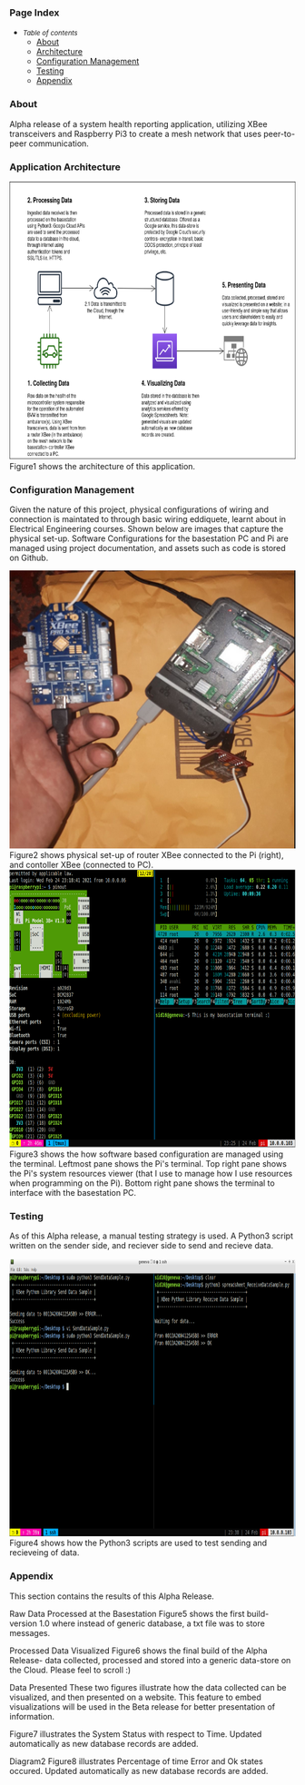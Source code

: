 ### Page Index
- <small><i>Table of contents</i></small>
    + [About](#about)
    + [Architecture](#application-architecture)
    + [Configuration Management](#configuration-management)
    + [Testing](#testing)
    + [Appendix](#appendix)

### About
Alpha release of a system health reporting application, utilizing XBee transceivers and Raspberry Pi3 to create a mesh network that uses peer-to-peer communication.

### Application Architecture
<img src="gate4_syshealth_images/im1.png" alt=" " class="inline" width="690" height="490"/>
Figure1 shows the architecture of this application.

### Configuration Management
Given the nature of this project, physical configurations of wiring and connection is maintated to through basic wiring eddiquete, learnt about in Electrical Engineering courses. Shown below are images that capture the physical set-up. Software Configurations for the basestation PC and Pi are managed using project documentation, and assets such as code is stored on Github. 

<img src="gate4_syshealth_images/im3.png" alt=" " class="inline" width="690" height="490"/>
Figure2 shows physical set-up of router XBee connected to the Pi (right), and contoller XBee (connected to PC).


<img src="gate4_syshealth_images/im2.png" alt=" " class="inline" width="690" height="490"/>
Figure3 shows the how software based configuration are managed using the terminal. Leftmost pane shows the Pi's terminal. Top right pane shows the Pi's system resources viewer (that I use to manage how I use resources when programming on the Pi). Bottom right pane shows the terminal to interface with the basestation PC.

### Testing
As of this Alpha release, a manual testing strategy is used. A Python3 script written on the sender side, and reciever side to send and recieve data.

<img src="gate4_syshealth_images/im4.png" alt=" " class="inline" width="690" height="490"/>
Figure4 shows how the Python3 scripts are used to test sending and recieveing of data. 

### Appendix
This section contains the results of this Alpha Release.

Raw Data Processed at the Basestation
<object data="https://docs.google.com/document/d/e/2PACX-1vS3oPCumTwzkfEPce57R6XSrqXaXSzlxlnErdOtRytYMSZzNwuyC5B_lHdbQMxnkSNnNaLHhbkhO4Y_/pub?embedded=true"  width="576" height="356" seamless frameborder="0" scrolling="no"></object>
Figure5 shows the first build- version 1.0 where instead of generic database, a txt file was to store messages. 

Processed Data Visualized
<object data="https://docs.google.com/spreadsheets/d/e/2PACX-1vTOtlUA6_ut3XFsuj0FlkWg8S-ZV8Y1agQ2JxbpRSM8WFk134k7edO6xV-e-v02GFxi0yZMvwdY2nlV/pubhtml?gid=0&amp;single=true&amp;widget=true&amp;headers=false" width="700" height="500" seamless frameborder="0"></object>
Figure6 shows the final build of the Alpha Release- data collected, processed and stored into a generic data-store on the Cloud. Please feel to scroll :)

Data Presented
These two figures illustrate how the data collected can be visualized, and then presented on a website. This feature to embed visualizations will be used in the Beta release for better presentation of information.

<object data="https://docs.google.com/spreadsheets/d/e/2PACX-1vTOtlUA6_ut3XFsuj0FlkWg8S-ZV8Y1agQ2JxbpRSM8WFk134k7edO6xV-e-v02GFxi0yZMvwdY2nlV/pubchart?oid=2105202285&amp;format=interactive" width="576" height="356" seamless frameborder="0" scrolling="no"></object>
Figure7 illustrates the System Status with respect to Time. Updated automatically as new database records are added.

Diagram2
<object data="https://docs.google.com/spreadsheets/d/e/2PACX-1vTOtlUA6_ut3XFsuj0FlkWg8S-ZV8Y1agQ2JxbpRSM8WFk134k7edO6xV-e-v02GFxi0yZMvwdY2nlV/pubchart?oid=1815073469&amp;format=interactive" width="600" height="371" seamless frameborder="0" scrolling="no"></object>
Figure8 illustrates Percentage of time Error and Ok states occured. Updated automatically as new database records are added.
